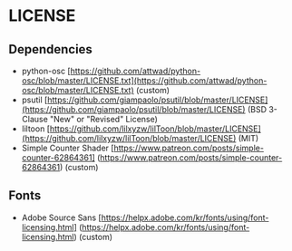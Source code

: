 # LICENSE
## Dependencies
* python-osc [https://github.com/attwad/python-osc/blob/master/LICENSE.txt](https://github.com/attwad/python-osc/blob/master/LICENSE.txt) (custom)
* psutil [https://github.com/giampaolo/psutil/blob/master/LICENSE](https://github.com/giampaolo/psutil/blob/master/LICENSE) (BSD 3-Clause "New" or "Revised" License)
* liltoon [https://github.com/lilxyzw/lilToon/blob/master/LICENSE](https://github.com/lilxyzw/lilToon/blob/master/LICENSE) (MIT)
* Simple Counter Shader [https://www.patreon.com/posts/simple-counter-62864361] (https://www.patreon.com/posts/simple-counter-62864361) (custom)
## Fonts
* Adobe Source Sans [https://helpx.adobe.com/kr/fonts/using/font-licensing.html] (https://helpx.adobe.com/kr/fonts/using/font-licensing.html) (custom)

